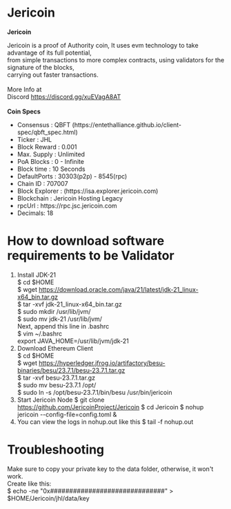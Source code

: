 # Jericoin
<strong>Jericoin </strong>

Jericoin is a proof of Authority coin, It uses evm technology to take advantage of its full potential,<br>
from simple transactions to more complex contracts, using validators for the signature of the blocks,<br>
carrying out faster transactions.<br>
<br>More Info at <br>
Discord https://discord.gg/xuEVagA8AT
<br><br><strong> Coin Specs </strong>

<ul>
  <li>Consensus : QBFT (https://entethalliance.github.io/client-spec/qbft_spec.html)</li>
  <li>Ticker : JHL
  <li>Block Reward : 0.001</li>
  <li>Max. Supply : Unlimited</li>
  <li>PoA Blocks : 0 - Infinite</li>
  <li>Block time : 10 Seconds</li>
  <li>DefaultPorts : 30303(p2p) - 8545(rpc)</li>
  <li>Chain ID : 707007</li>
  <li>Block Explorer : (https://isa.explorer.jericoin.com)</li>
  <li>Blockchain : Jericoin Hosting Legacy
  <li>rpcUrl : https://rpc.jsc.jericoin.com</li>
  <li>Decimals: 18</li>
 </ul>
  
# How to download software requirements to be Validator
1. Install JDK-21<br>
  $ cd $HOME<br>
  $ wget https://download.oracle.com/java/21/latest/jdk-21_linux-x64_bin.tar.gz<br>
  $ tar -xvf jdk-21_linux-x64_bin.tar.gz<br>
  $ sudo mkdir /usr/lib/jvm/<br>
  $ sudo mv jdk-21 /usr/lib/jvm/<br>
  Next, append this line in .bashrc<br>
  $  vim ~/.bashrc<br>
      export JAVA_HOME=/usr/lib/jvm/jdk-21<br>
2. Download Ethereum Client<br>
  $ cd $HOME<br>
  $ wget https://hyperledger.jfrog.io/artifactory/besu-binaries/besu/23.7.1/besu-23.7.1.tar.gz<br>
  $ tar -xvf besu-23.7.1.tar.gz<br>
  $ sudo mv besu-23.7.1 /opt/<br>
  $ sudo ln -s /opt/besu-23.7.1/bin/besu /usr/bin/jericoin<br>
3. Start Jericoin Node
  $ git clone https://github.com/JericoinProject/Jericoin
  $ cd Jericoin
  $ nohup jericoin --config-file=config.toml &
4. You can view the logs in nohup.out like this
  $ tail -f nohup.out


# Troubleshooting
Make sure to copy your private key to the data folder, otherwise, it won't work.<br>
Create like this:<br>
  $ echo -ne "0x##############################" > $HOME/Jericoin/jhl/data/key<br>
  
